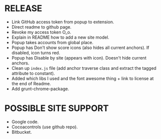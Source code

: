 # RELEASE #
 * Link GitHub access token from popup to extension.
 * Direct readme to github page.
 * Revoke my access token O_o.
 * Explain in README how to add a new site model.
 * Popup takes accounts from global place.
 * Popup has Don't show score icons (also hides all current anchors). If disabled, icon turns red.
 * Popup has Disable by site (appears with icon). Doesn't hide current anchors.
 * Clean up `index.js` file (add anchor traverse class and extract the tagged attribute to constant).
 * Added which libs I used and the font awesome thing + link to license at the end of Readme.
 * Add grunt-chrome-package.

# POSSIBLE SITE SUPPORT #
 * Google code.
 * Cocoacontrols (use github repo).
 * Bitbucket.